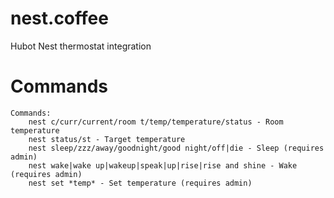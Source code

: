 nest.coffee
===========

Hubot Nest thermostat integration

Commands
========
```
Commands:
	nest c/curr/current/room t/temp/temperature/status - Room temperature
	nest status/st - Target temperature
	nest sleep/zzz/away/goodnight/good night/off|die - Sleep (requires admin)
	nest wake|wake up|wakeup|speak|up|rise|rise and shine - Wake (requires admin)
	nest set *temp* - Set temperature (requires admin)
```
